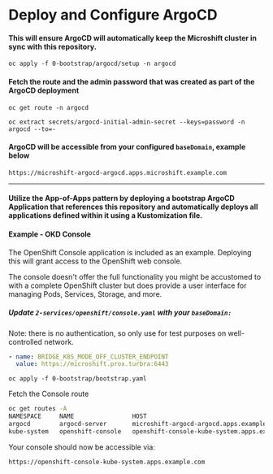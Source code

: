 # Deploy and Configure ArgoCD
#### This will ensure ArgoCD will automatically keep the Microshift cluster in sync with this repository.
`oc apply -f 0-bootstrap/argocd/setup -n argocd`

#### Fetch the route and the admin password that was created as part of the ArgoCD deployment
`oc get route -n argocd`

`oc extract secrets/argocd-initial-admin-secret --keys=password -n argocd --to=-`

#### ArgoCD will be accessible from your configured `baseDomain`, example below

`https://microshift-argocd-argocd.apps.microshift.example.com`

---
#### Utilize the App-of-Apps pattern by deploying a bootstrap ArgoCD Application that references this repository and automatically deploys all applications defined within it using a Kustomization file.

#### Example - OKD Console
The OpenShift Console application is included as an example. Deploying this will grant access to the OpenShift web console.

The console doesn't offer the full functionality you might be accustomed to with a complete OpenShift cluster but does provide a user interface for managing Pods, Services, Storage, and more.

##### Update `2-services/openshift/console.yaml` with your `baseDomain:`
Note: there is no authentication, so only use for test purposes on well-controlled network.

```yaml
- name: BRIDGE_K8S_MODE_OFF_CLUSTER_ENDPOINT
  value: https://microshift.prox.turbra:6443
```

`oc apply -f 0-bootstrap/bootstrap.yaml`

Fetch the Console route
```bash
oc get routes -A
NAMESPACE     NAME                HOST                                                   ADMITTED   SERVICE                     TLS
argocd        argocd-server       microshift-argocd-argocd.apps.example.com   True       argocd-server
kube-system   openshift-console   openshift-console-kube-system.apps.example.com         True       openshift-console-service
```
Your console should now be accessible via:

`https://openshift-console-kube-system.apps.example.com`
